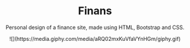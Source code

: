<h1 align="center"> Finans </h1>
<p align="center"> Personal design of a finance site, made using HTML, Bootstrap and CSS. </p>

<div align="center">
![](https://media.giphy.com/media/aRQ02mxKuVfaVYnHGm/giphy.gif)
</div>
